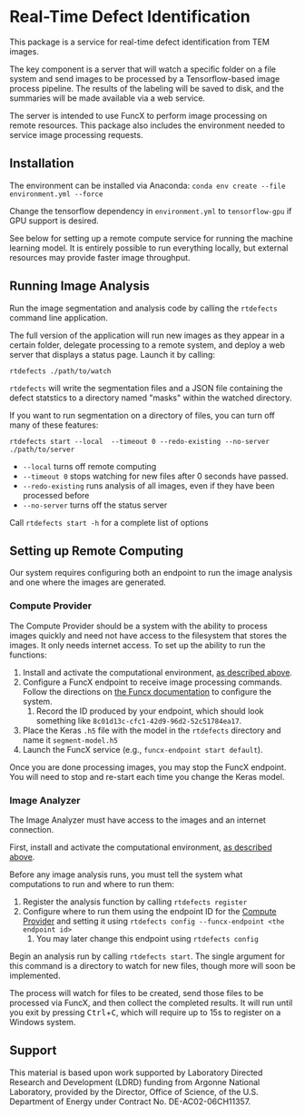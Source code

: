 # Real-Time Defect Identification

This package is a service for real-time defect identification from TEM images. 

The key component is a server that will watch a specific folder on a file system and 
send images to be processed by a Tensorflow-based image process pipeline. 
The results of the labeling will be saved to disk, and the summaries will be made
available via a web service.

The server is intended to use FuncX to perform image processing on remote resources. 
This package also includes the environment needed to service image processing requests.

## Installation

The environment can be installed via Anaconda: ``conda env create --file environment.yml --force``

Change the tensorflow dependency in `environment.yml` to `tensorflow-gpu` if GPU support is desired.

See below for setting up a remote compute service for running the machine learning model.
It is entirely possible to run everything locally, but external resources may provide faster image throughput.

## Running Image Analysis

Run the image segmentation and analysis code by calling the `rtdefects` command line application.

The full version of the application will run new images as they appear in a certain folder,
delegate processing to a remote system,
and deploy a web server that displays a status page. Launch it by calling: 

`rtdefects ./path/to/watch`

`rtdefects` will write the segmentation files and a JSON file containing the defect statstics
to a directory named "masks" within the watched directory.

If you want to run segmentation on a directory of files, you can turn off many of these features:

`rtdefects start --local  --timeout 0 --redo-existing --no-server ./path/to/server`

- `--local` turns off remote computing
- `--timeout 0` stops watching for new files after 0 seconds have passed.
- `--redo-existing` runs analysis of all images, even if they have been processed before
- `--no-server` turns off the status server

Call `rtdefects start -h` for a complete list of options

## Setting up Remote Computing

Our system requires configuring both an endpoint to run the image analysis and one where the images are generated. 

### Compute Provider

The Compute Provider should be a system with the ability to process images quickly and need not have access
to the filesystem that stores the images. It only needs internet access. To set up the ability to run the functions:

1. Install and activate the computational environment, [as described above](#installation).
1. Configure a FuncX endpoint to receive image processing commands. Follow the directions on [the Funcx documentation](https://funcx.readthedocs.io/en/latest/endpoints.html#first-time-setup)
to configure the system.
    1. Record the ID produced by your endpoint, which should look something like `8c01d13c-cfc1-42d9-96d2-52c51784ea17`.  
1. Place the Keras `.h5` file with the model in the `rtdefects` directory and name it `segment-model.h5`
1. Launch the FuncX service (e.g., `funcx-endpoint start default`).

Once you are done processing images, you may stop the FuncX endpoint. 
You will need to stop and re-start each time you change the Keras model. 

### Image Analyzer

The Image Analyzer must have access to the images and an internet connection.

First, install and activate the computational environment, [as described above](#installation).

Before any image analysis runs, you must tell the system what computations to run and where to run them:
1. Register the analysis function by calling `rtdefects register`
1. Configure where to run them using the endpoint ID for the [Compute Provider](#compute-provider)
and setting it using `rtdefects config --funcx-endpoint <the endpoint id>`
   1. You may later change this endpoint using `rtdefects config`

Begin an analysis run by calling `rtdefects start`.
The single argument for this command is a directory to watch for new files,
though more will soon be implemented.

The process will watch for files to be created, send those files
to be processed via FuncX, and then collect the completed results.
It will run until you exit by pressing <kbd>Ctrl</kbd>+<kbd>C</kbd>,
which will require up to 15s to register on a Windows system.


## Support

This material is based upon work supported by Laboratory Directed Research and Development (LDRD) funding from Argonne National Laboratory, provided by the Director, Office of Science, of the U.S. Department of Energy under Contract No. DE-AC02-06CH11357.
